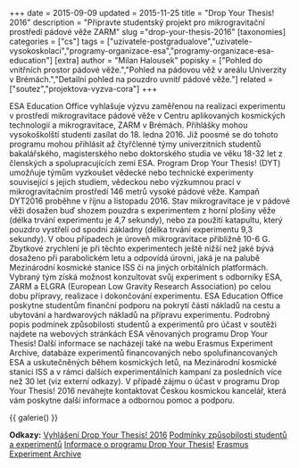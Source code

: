 +++
date = 2015-09-09
updated = 2015-11-25
title = "Drop Your Thesis! 2016"
description = "Připravte studentský projekt pro mikrogravitační prostředí pádové věže ZARM"
slug ="drop-your-thesis-2016"
[taxonomies]
categories = ["cs"]
tags = ["uzivatele-postgradualove","uzivatele-vysokoskolaci","programy-organizace-esa","programy-organizace-esa-education"]
[extra]
author = "Milan Halousek"
popisky = ["Pohled do vnitřních prostor pádové věže.","Pohled na pádovou věž v areálu Univerzity v Brémách.","Detailní pohled na pouzdro uvnitř pádové věže."]
related = ["soutez","projektova-vyzva-cora"]
+++

ESA Education Office vyhlašuje výzvu zaměřenou na realizaci experimentu v prostředí mikrogravitace pádové věže v Centru aplikovaných kosmických technologií a mikrogravitace, ZARM v Brémách. Přihlášky mohou vysokoškolští studenti zasílat do 18. ledna 2016. Již poosmé se do tohoto programu mohou přihlásit až čtyřčlenné týmy univerzitních studentů bakalářského, magisterského nebo doktorského studia ve věku 18-32 let z členských a spolupracujících zemí ESA. Program Drop Your Thesis! (DYT) umožňuje týmům vyzkoušet vědecké nebo technické experimenty související s jejich studiem, vědeckou nebo výzkumnou prací v mikrogravitačním prostředí 146 metrů vysoké pádové věže. Kampaň DYT2016 proběhne v říjnu a listopadu 2016. Stav mikrogravitace je v pádové věži dosažen buď shozem pouzdra s experimentem z horní plošiny věže (délka trvání experimentu je 4,7 sekundy), nebo za použití katapultu, který pouzdro vystřelí od spodní základny (délka trvání experimentu 9,3 sekundy). V obou případech je úroveň mikrogravitace přibližně 10-6 G. Zbytkové zrychlení je při těchto experimentech ještě nižší než jaké bývá dosaženo při parabolickém letu a odpovídá úrovni, jaká je na palubě Mezinárodní kosmické stanice ISS či na jiných orbitálních platformách. Vybraný tým získá možnost konzultovat svůj experiment s odborníky ESA, ZARM a ELGRA (European Low Gravity Research Association) po celou dobu přípravy, realizace i dokončování experimentu. ESA Education Office poskytne studentům finanční podporu na pokrytí části nákladů na cestu a ubytování a hardwarových nákladů na přípravu experimentu. Podrobný popis podmínek způsobilosti studentů a experimentů pro účast v soutěži najdete na webových stránkách ESA věnovaných programu Drop Your Thesis! Další informace se nacházejí také na webu Erasmus Experiment Archive, databáze experimentů financovaných nebo spolufinancovaných ESA a uskutečněných během kosmických letů, na Mezinárodní kosmické stanici ISS a v rámci dalších experimentálních kampaní za posledních více než 30 let (viz externí odkazy). V případě zájmu o účast v programu Drop Your Thesis! 2016 neváhejte kontaktovat Českou kosmickou kancelář, která vám poskytne další informace a odbornou pomoc a podporu.

{{ galerie() }}

**Odkazy:**
[Vyhlášení Drop Your Thesis! 2016]
[Podmínky způsobilosti studentů a experimentů]
[Informace o programu Drop Your Thesis!]
[Erasmus Experiment Archive]

[Vyhlášení Drop Your Thesis! 2016]: http://www.esa.int/Education/Applications_requested_for_Drop_Your_Thesis!_2016
[Podmínky způsobilosti studentů a experimentů]: http://www.esa.int/Education/How_to_apply2
[Informace o programu Drop Your Thesis!]: http://www.esa.int/Education/About_Drop_Your_Thesis
[Erasmus Experiment Archive]: http://eea.spaceflight.esa.int/portal/
